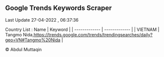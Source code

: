 

## Google Trends Keywords Scraper 
 
Last Update 27-04-2022 , 06:37:36

Country List :
 Name  | Keyword |
| ------------- | ------------- |
| VIETNAM | Tangmo Nida,https://trends.google.com/trends/trendingsearches/daily?geo=VN#Tangmo%20Nida |



© Abdul Muttaqin 
